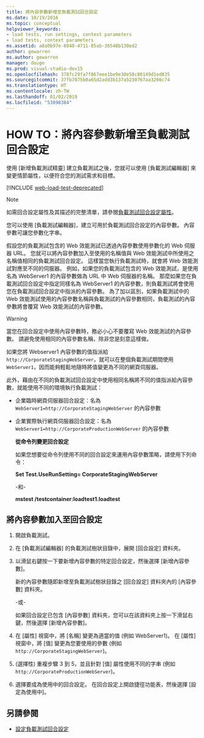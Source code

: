 ```yaml
---
title: 將內容參數新增至負載測試回合設定
ms.date: 10/19/2016
ms.topic: conceptual
helpviewer_keywords:
- load tests, run settings, context parameters
- load tests, context parameters
ms.assetid: a8a0b97e-8040-4711-85ab-36548b130ed2
author: gewarren
ms.author: gewarren
manager: douge
ms.prod: visual-studio-dev15
ms.openlocfilehash: 378fc29fa7f867eee1be9e30e58c80149d1ed835
ms.sourcegitcommit: 37fb7075b0a65d2add3b137a5230767aa3266c74
ms.translationtype: HT
ms.contentlocale: zh-TW
ms.lasthandoff: 01/02/2019
ms.locfileid: "53898384"
---
```

# <a name="how-to-add-context-parameters-to-a-load-test-run-setting"></a>HOW TO：將內容參數新增至負載測試回合設定

使用 [新增負載測試精靈] 建立負載測試之後，您就可以使用 [負載測試編輯器] 來變更情節屬性，以便符合您的測試需求和目標。

[!INCLUDE [web-load-test-deprecated](includes/web-load-test-deprecated.md)]

> [!NOTE]
> 如需回合設定屬性及其描述的完整清單，請參閱[負載測試回合設定屬性](../test/load-test-run-settings-properties.md)。

您可以使用 [負載測試編輯器]，建立可用於負載測試回合設定的內容參數。 內容參數可讓您參數化字串。

假設您的負載測試包含的 Web 效能測試已透過內容參數使用參數化的 Web 伺服器 URL。 您就可以將內容參數加入至使用的名稱值與 Web 效能測試中所使用之名稱值相同的負載測試回合設定。 這樣當您執行負載測試時，就會將 Web 效能測試對應至不同的伺服器。 例如，如果您的負載測試包含的 Web 效能測試，是使用名為 WebServer1 的內容參數做為 URL 中 Web 伺服器的名稱。 那麼如果您在負載測試回合設定中指定同樣名為 WebServer1 的內容參數，則負載測試將會使用您在負載測試回合設定中指派的內容參數。 為了加以區別，如果負載測試中的 Web 效能測試使用的內容參數名稱與負載測試的內容參數相同，負載測試的內容參數將會覆寫 Web 效能測試的內容參數。

> [!WARNING]
> 當您在回合設定中使用內容參數時，務必小心不要覆寫 Web 效能測試的內容參數。 請避免使用相同的內容參數名稱，除非您是刻意這樣做。

如果您將 Webserver1 內容參數的值指派給 `http://CorporateStagingWebServer`，就可以在整個負載測試期間使用 `WebServer1`，因而能夠輕鬆地隨時將值變更為不同的網頁伺服器。

此外，藉由在不同的負載測試回合設定中使用相同名稱將不同的值指派給內容參數，就能使用不同的環境執行負載測試：

- 企業臨時網頁伺服器回合設定：名為 `WebServer1=http://CorporateStagingWebServer` 的內容參數

- 企業實際執行網頁伺服器回合設定：名為 `WebServer1=http://CorporateProductionWebServer` 的內容參數

  **從命令列變更回合設定**

  如果您想要從命令列使用不同的回合設定來運用內容參數策略，請使用下列命令：

  **Set Test.UseRunSetting= CorporateStagingWebServer**

  -和-

  **mstest /testcontainer:loadtest1.loadtest**

## <a name="to-add-a-context-parameter-to-a-run-setting"></a>將內容參數加入至回合設定

1.  開啟負載測試。

2.  在 [負載測試編輯器] 的負載測試樹狀目錄中，展開 [回合設定] 資料夾。

3.  以滑鼠右鍵按一下要新增內容參數的特定回合設定，然後選擇 [新增內容參數]。

     新的內容參數隨即新增至負載測試樹狀目錄之 [回合設定] 資料夾內的 [內容參數] 資料夾。

     -或-

     如果回合設定已包含 [內容參數] 資料夾，您可以在該資料夾上按一下滑鼠右鍵，然後選擇 [新增內容參數]。

4.  在 [屬性] 視窗中，將 [名稱] 變更為適當的值 (例如 WebServer1)。 在 [屬性] 視窗中，將 [值] 變更為您要使用的參數 (例如 `http://CorporateStagingWebServer`)。

5.  (選擇性) 重複步驟 3 到 5，並且針對 [值] 屬性使用不同的字串 (例如 `http://CorporateProductionWebServer`)。

6.  選擇要成為使用中的回合設定。 在回合設定上開啟捷徑功能表，然後選擇 [設定為使用中]。

## <a name="see-also"></a>另請參閱

- [設定負載測試回合設定](../test/configure-load-test-run-settings.md)